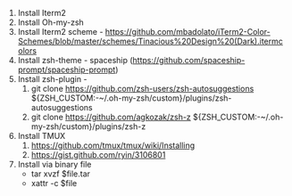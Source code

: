 1. Install Iterm2
2. Install Oh-my-zsh
3. Install Iterm2 scheme - https://github.com/mbadolato/iTerm2-Color-Schemes/blob/master/schemes/Tinacious%20Design%20(Dark).itermcolors
4. Install zsh-theme - spaceship (https://github.com/spaceship-prompt/spaceship-prompt)
5. Install zsh-plugin - 
	1. git clone https://github.com/zsh-users/zsh-autosuggestions ${ZSH_CUSTOM:-~/.oh-my-zsh/custom}/plugins/zsh-autosuggestions
	2. git clone https://github.com/agkozak/zsh-z ${ZSH_CUSTOM:-~/.oh-my-zsh/custom}/plugins/zsh-z
6. Install TMUX
	1. https://github.com/tmux/tmux/wiki/Installing
	2. https://gist.github.com/ryin/3106801
7. Install via binary file
	- tar xvzf $file.tar
	- xattr -c $file
	
